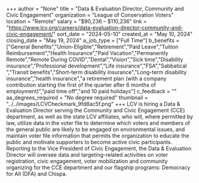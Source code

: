 +++
author = "None"
title = "Data & Evaluation Director, Community and Civic Engagement"
organization = "League of Conservation Voters"
location = "Remote"
salary = "$90,236 – $110,236"
link = "https://www.lcv.org/careers/data-evaluation-director-community-and-civic-engagement/"
sort_date = "2024-05-10"
created_at = "May 10, 2024"
closing_date = "May 19, 2024"
a_job_type = ["Full Time"]
b_benefits = ["General Benefits","Union-Eligible","Retirement","Paid Leave","Tuition Reimbursement","Health Insurance","Paid Vacation","Permanently Remote","Remote During COVID","Dental","Vision","Sick time","Disability insurance","Professional development","Life insurance","FSA","Sabbatical ","Transit benefits","Short-term disability insurance","Long-term disability insurance","health insurance","a retirement plan (with a company contribution starting the first of the quarter after 6 months of employment)","paid time off","and 10 paid holidays"]
c_feedback = ""
aa_degrees_required = "No degree required"
thumbnail = "../../images/LCVCheckmark_9fd8ac5f.png"
+++
LCV is hiring a Data & Evaluation Director serving the Community and Civic Engagement (CCE) department, as well as the state LCV affiliates, who will, where permitted by law, utilize data in the voter file to determine which voters and members of the general public are likely to be engaged on environmental issues, and maintain voter file information that permits the organization to educate the public and motivate supporters to become active civic participants. Reporting to the Vice President of Civic Engagement, the Data & Evaluation Director will oversee data and targeting-related activities on voter registration, civic engagement, voter mobilization and community organizing for the CCE department and our flagship programs: Democracy for All (DFA) and Chispa. 